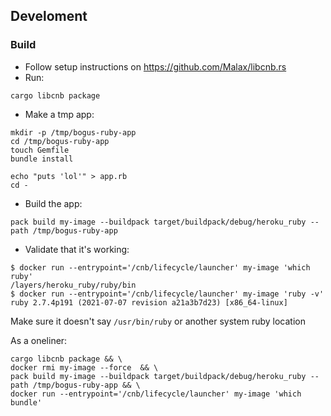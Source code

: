 
## Develoment

### Build

- Follow setup instructions on https://github.com/Malax/libcnb.rs
- Run:

```
cargo libcnb package
```

- Make a tmp app:

```
mkdir -p /tmp/bogus-ruby-app
cd /tmp/bogus-ruby-app
touch Gemfile
bundle install

echo "puts 'lol'" > app.rb
cd -
```

- Build the app:

```
pack build my-image --buildpack target/buildpack/debug/heroku_ruby --path /tmp/bogus-ruby-app
```

- Validate that it's working:

```
$ docker run --entrypoint='/cnb/lifecycle/launcher' my-image 'which ruby'
/layers/heroku_ruby/ruby/bin
$ docker run --entrypoint='/cnb/lifecycle/launcher' my-image 'ruby -v'
ruby 2.7.4p191 (2021-07-07 revision a21a3b7d23) [x86_64-linux]
```

Make sure it doesn't say `/usr/bin/ruby` or another system ruby location

As a oneliner:

```
cargo libcnb package && \
docker rmi my-image --force  && \
pack build my-image --buildpack target/buildpack/debug/heroku_ruby --path /tmp/bogus-ruby-app && \
docker run --entrypoint='/cnb/lifecycle/launcher' my-image 'which bundle'
```

